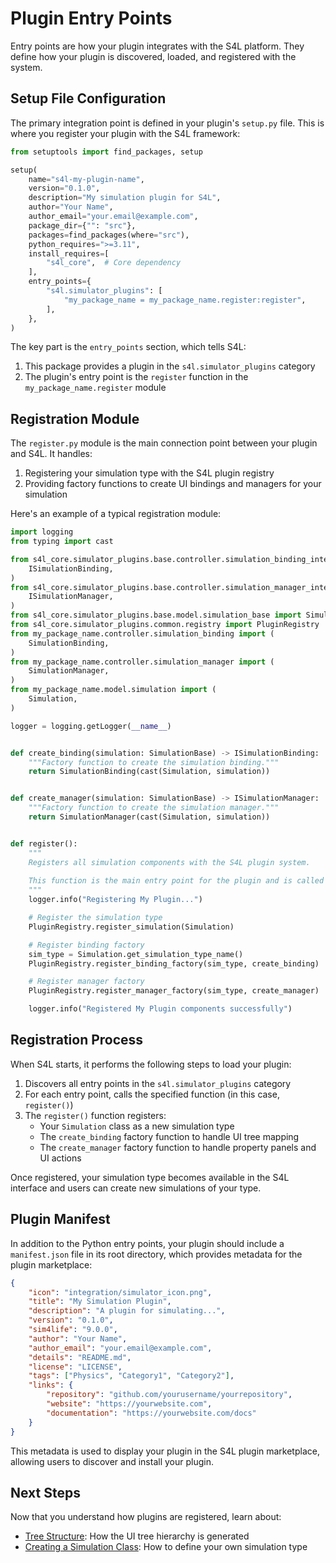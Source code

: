 # Plugin Entry Points

Entry points are how your plugin integrates with the S4L platform. They define how your plugin is discovered, loaded, and registered with the system.

## Setup File Configuration

The primary integration point is defined in your plugin's `setup.py` file. This is where you register your plugin with the S4L framework:

```python
from setuptools import find_packages, setup

setup(
    name="s4l-my-plugin-name",
    version="0.1.0",
    description="My simulation plugin for S4L",
    author="Your Name",
    author_email="your.email@example.com",
    package_dir={"": "src"},
    packages=find_packages(where="src"),
    python_requires=">=3.11",
    install_requires=[
        "s4l_core",  # Core dependency
    ],
    entry_points={
        "s4l.simulator_plugins": [
            "my_package_name = my_package_name.register:register",
        ],
    },
)
```

The key part is the `entry_points` section, which tells S4L:

1. This package provides a plugin in the `s4l.simulator_plugins` category
2. The plugin's entry point is the `register` function in the `my_package_name.register` module

## Registration Module

The `register.py` module is the main connection point between your plugin and S4L. It handles:

1. Registering your simulation type with the S4L plugin registry
2. Providing factory functions to create UI bindings and managers for your simulation

Here's an example of a typical registration module:

```python
import logging
from typing import cast

from s4l_core.simulator_plugins.base.controller.simulation_binding_interface import (
    ISimulationBinding,
)
from s4l_core.simulator_plugins.base.controller.simulation_manager_interface import (
    ISimulationManager,
)
from s4l_core.simulator_plugins.base.model.simulation_base import SimulationBase
from s4l_core.simulator_plugins.common.registry import PluginRegistry
from my_package_name.controller.simulation_binding import (
    SimulationBinding,
)
from my_package_name.controller.simulation_manager import (
    SimulationManager,
)
from my_package_name.model.simulation import (
    Simulation,
)

logger = logging.getLogger(__name__)


def create_binding(simulation: SimulationBase) -> ISimulationBinding:
    """Factory function to create the simulation binding."""
    return SimulationBinding(cast(Simulation, simulation))


def create_manager(simulation: SimulationBase) -> ISimulationManager:
    """Factory function to create the simulation manager."""
    return SimulationManager(cast(Simulation, simulation))


def register():
    """
    Registers all simulation components with the S4L plugin system.
    
    This function is the main entry point for the plugin and is called by S4L during startup.
    """
    logger.info("Registering My Plugin...")

    # Register the simulation type
    PluginRegistry.register_simulation(Simulation)

    # Register binding factory
    sim_type = Simulation.get_simulation_type_name()
    PluginRegistry.register_binding_factory(sim_type, create_binding)

    # Register manager factory
    PluginRegistry.register_manager_factory(sim_type, create_manager)

    logger.info("Registered My Plugin components successfully")
```

## Registration Process

When S4L starts, it performs the following steps to load your plugin:

1. Discovers all entry points in the `s4l.simulator_plugins` category
2. For each entry point, calls the specified function (in this case, `register()`)
3. The `register()` function registers:
   - Your `Simulation` class as a new simulation type
   - The `create_binding` factory function to handle UI tree mapping
   - The `create_manager` factory function to handle property panels and UI actions

Once registered, your simulation type becomes available in the S4L interface and users can create new simulations of your type.

## Plugin Manifest

In addition to the Python entry points, your plugin should include a `manifest.json` file in its root directory, which provides metadata for the plugin marketplace:

```json
{
    "icon": "integration/simulator_icon.png",
    "title": "My Simulation Plugin",
    "description": "A plugin for simulating...",
    "version": "0.1.0",
    "sim4life": "9.0.0",
    "author": "Your Name",
    "author_email": "your.email@example.com",
    "details": "README.md",
    "license": "LICENSE",
    "tags": ["Physics", "Category1", "Category2"],
    "links": {
        "repository": "github.com/yourusername/yourrepository",
        "website": "https://yourwebsite.com",
        "documentation": "https://yourwebsite.com/docs"
    }
}
```

This metadata is used to display your plugin in the S4L plugin marketplace, allowing users to discover and install your plugin.

## Next Steps

Now that you understand how plugins are registered, learn about:

- [Tree Structure](tree-structure.md): How the UI tree hierarchy is generated
- [Creating a Simulation Class](../creating-a-plugin/creating-simulation.md): How to define your own simulation type
